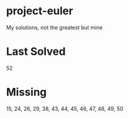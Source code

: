 # project-euler

My solutions, not the greatest but mine

# Last Solved

52

# Missing

15, 24, 26, 29, 38, 43, 44, 45, 46, 47, 48, 49, 50
